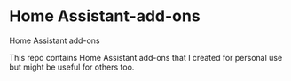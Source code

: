# Home Assistant-add-ons
Home Assistant add-ons

This repo contains Home Assistant add-ons that I created for personal use but might be useful for others too.
